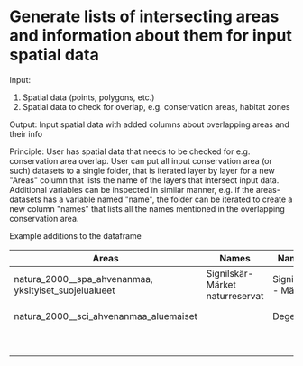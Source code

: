 # Generate lists of intersecting areas and information about them for input spatial data

Input:
1. Spatial data (points, polygons, etc.)
2. Spatial data to check for overlap, e.g. conservation areas, habitat zones

Output: Input spatial data with added columns about overlapping areas and their info

Principle:
User has spatial data that needs to be checked for e.g. conservation area overlap. User can put all input conservation area (or such) datasets
to a single folder, that is iterated layer by layer for a new "Areas" column that lists the name of the layers that intersect input data.
Additional variables can be inspected in similar manner, e.g. if the areas-datasets has a variable named "name", the folder can be iterated
to create a new column "names" that lists all the names mentioned in the overlapping conservation area.

Example additions to the dataframe

| Areas                                      | Names                           | Names2              | Codes         | Zones            |
|--------------------------------------------|---------------------------------|---------------------|---------------|------------------|
| natura_2000__spa_ahvenanmaa, yksityiset_suojelualueet | Signilskär-Märket naturreservat | Signilskär - Märket | SPAFI1400047  | Boreaalinen alue |
| natura_2000__sci_ahvenanmaa_aluemaiset     |                                 | Degersand           | SCIFI1400036  | Boreaalinen alue |
|                                            |                                 |                     |               | Boreaalinen alue |
